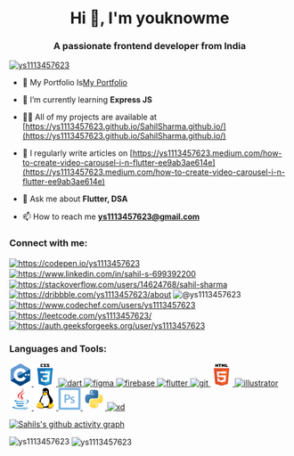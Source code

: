 <h1 align="center">Hi 👋, I'm youknowme</h1>
<h3 align="center">A passionate frontend developer from India</h3>

<!--START_SECTION:waka-->
<p align="left"> <a href="https://github.com/ryo-ma/github-profile-trophy"><img src="https://github-profile-trophy.vercel.app/?username=ys1113457623" alt="ys1113457623" /></a> </p>

- 🔭 My Portfolio Is[My Portfolio](https://ys1113457623.github.io/SahilSharma.github.io/)

- 🌱 I’m currently learning **Express JS**

- 👨‍💻 All of my projects are available at [https://ys1113457623.github.io/SahilSharma.github.io/](https://ys1113457623.github.io/SahilSharma.github.io/)

- 📝 I regularly write articles on [https://ys1113457623.medium.com/how-to-create-video-carousel-i-n-flutter-ee9ab3ae614e](https://ys1113457623.medium.com/how-to-create-video-carousel-i-n-flutter-ee9ab3ae614e)

- 💬 Ask me about **Flutter, DSA**

- 📫 How to reach me **ys1113457623@gmail.com**





<h3 align="left">Connect with me:</h3>
<p align="left">
<a href="https://codepen.io/https://codepen.io/ys1113457623" target="blank"><img align="center" src="https://raw.githubusercontent.com/rahuldkjain/github-profile-readme-generator/master/src/images/icons/Social/codepen.svg" alt="https://codepen.io/ys1113457623" height="30" width="40" /></a>
<a href="https://linkedin.com/in/https://www.linkedin.com/in/sahil-s-699392200" target="blank"><img align="center" src="https://raw.githubusercontent.com/rahuldkjain/github-profile-readme-generator/master/src/images/icons/Social/linked-in-alt.svg" alt="https://www.linkedin.com/in/sahil-s-699392200" height="30" width="40" /></a>
<a href="https://stackoverflow.com/users/https://stackoverflow.com/users/14624768/sahil-sharma" target="blank"><img align="center" src="https://raw.githubusercontent.com/rahuldkjain/github-profile-readme-generator/master/src/images/icons/Social/stack-overflow.svg" alt="https://stackoverflow.com/users/14624768/sahil-sharma" height="30" width="40" /></a>
<a href="https://dribbble.com/https://dribbble.com/ys1113457623/about" target="blank"><img align="center" src="https://raw.githubusercontent.com/rahuldkjain/github-profile-readme-generator/master/src/images/icons/Social/dribbble.svg" alt="https://dribbble.com/ys1113457623/about" height="30" width="40" /></a>
<!-- <a href="https://medium.com/@ys1113457623" target="blank"> -->
  <img align="center" src="https://raw.githubusercontent.com/rahuldkjain/github-profile-readme-generator/master/src/images/icons/Social/medium.svg" alt="@ys1113457623" height="30" width="40" /></a>
<a href="https://www.codechef.com/users/https://www.codechef.com/users/ys1113457623" target="blank"><img align="center" src="https://cdn.jsdelivr.net/npm/simple-icons@3.1.0/icons/codechef.svg" alt="https://www.codechef.com/users/ys1113457623" height="30" width="40" /></a>
<a href="https://www.leetcode.com/https://leetcode.com/ys1113457623/" target="blank"><img align="center" src="https://raw.githubusercontent.com/rahuldkjain/github-profile-readme-generator/master/src/images/icons/Social/leet-code.svg" alt="https://leetcode.com/ys1113457623/" height="30" width="40" /></a>
<a href="[https://auth.geeksforgeeks.org/user/https://auth.geeksforgeeks.org/user/ys1113457623](https://auth.geeksforgeeks.org/user/ys1113457623)" target="blank"><img align="center" src="https://raw.githubusercontent.com/rahuldkjain/github-profile-readme-generator/master/src/images/icons/Social/geeks-for-geeks.svg" alt="https://auth.geeksforgeeks.org/user/ys1113457623" height="30" width="40" /></a>
</p>

<h3 align="left">Languages and Tools:</h3>
<p align="left"> <a href="https://www.w3schools.com/cpp/" target="_blank" rel="noreferrer"> <img src="https://raw.githubusercontent.com/devicons/devicon/master/icons/cplusplus/cplusplus-original.svg" alt="cplusplus" width="40" height="40"/> </a> <a href="https://www.w3schools.com/css/" target="_blank" rel="noreferrer"> <img src="https://raw.githubusercontent.com/devicons/devicon/master/icons/css3/css3-original-wordmark.svg" alt="css3" width="40" height="40"/> </a> <a href="https://dart.dev" target="_blank" rel="noreferrer"> <img src="https://www.vectorlogo.zone/logos/dartlang/dartlang-icon.svg" alt="dart" width="40" height="40"/> </a> <a href="https://www.figma.com/" target="_blank" rel="noreferrer"> <img src="https://www.vectorlogo.zone/logos/figma/figma-icon.svg" alt="figma" width="40" height="40"/> </a> <a href="https://firebase.google.com/" target="_blank" rel="noreferrer"> <img src="https://www.vectorlogo.zone/logos/firebase/firebase-icon.svg" alt="firebase" width="40" height="40"/> </a> <a href="https://flutter.dev" target="_blank" rel="noreferrer"> <img src="https://www.vectorlogo.zone/logos/flutterio/flutterio-icon.svg" alt="flutter" width="40" height="40"/> </a> <a href="https://git-scm.com/" target="_blank" rel="noreferrer"> <img src="https://www.vectorlogo.zone/logos/git-scm/git-scm-icon.svg" alt="git" width="40" height="40"/> </a> <a href="https://www.w3.org/html/" target="_blank" rel="noreferrer"> <img src="https://raw.githubusercontent.com/devicons/devicon/master/icons/html5/html5-original-wordmark.svg" alt="html5" width="40" height="40"/> </a> <a href="https://www.adobe.com/in/products/illustrator.html" target="_blank" rel="noreferrer"> <img src="https://www.vectorlogo.zone/logos/adobe_illustrator/adobe_illustrator-icon.svg" alt="illustrator" width="40" height="40"/> </a> <a href="https://www.java.com" target="_blank" rel="noreferrer"> <img src="https://raw.githubusercontent.com/devicons/devicon/master/icons/java/java-original.svg" alt="java" width="40" height="40"/> </a> <a href="https://www.linux.org/" target="_blank" rel="noreferrer"> <img src="https://raw.githubusercontent.com/devicons/devicon/master/icons/linux/linux-original.svg" alt="linux" width="40" height="40"/> </a> <a href="https://www.photoshop.com/en" target="_blank" rel="noreferrer"> <img src="https://raw.githubusercontent.com/devicons/devicon/master/icons/photoshop/photoshop-line.svg" alt="photoshop" width="40" height="40"/> </a> <a href="https://www.python.org" target="_blank" rel="noreferrer"> <img src="https://raw.githubusercontent.com/devicons/devicon/master/icons/python/python-original.svg" alt="python" width="40" height="40"/> </a> <a href="https://www.adobe.com/products/xd.html" target="_blank" rel="noreferrer"> <img src="https://cdn.worldvectorlogo.com/logos/adobe-xd.svg" alt="xd" width="40" height="40"/> </a> </p>


[![Sahils's github activity graph](https://activity-graph.herokuapp.com/graph?username=ys1113457623&theme=github)](https://github.com/ashutosh00710/github-readme-activity-graph)

<p><img align="left" src="https://github-readme-stats.vercel.app/api/top-langs?username=ys1113457623&show_icons=true&locale=en&layout=compact" alt="ys1113457623" /></p>

<p>&nbsp;<img align="center" src="https://github-readme-stats.vercel.app/api?username=ys1113457623&show_icons=true&locale=en" alt="ys1113457623" /></p>

<!-- <p><img align="center" src="https://github-readme-streak-stats.herokuapp.com/?user=ys1113457623&" alt="ys1113457623" /></p> -->


